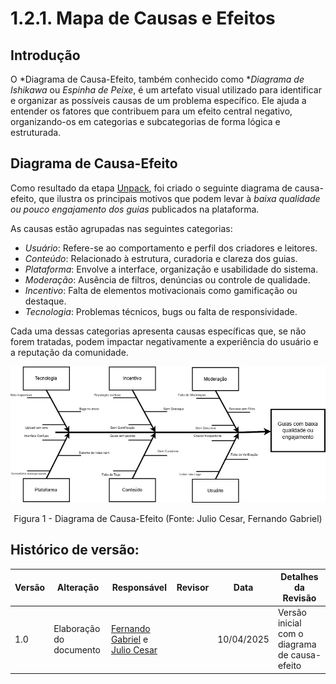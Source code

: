 # 1.2.1. Mapa de Causas e Efeitos

## Introdução

O *Diagrama de Causa-Efeito, também conhecido como **Diagrama de Ishikawa* ou *Espinha de Peixe*, é um artefato visual utilizado para identificar e organizar as possíveis causas de um problema específico. Ele ajuda a entender os fatores que contribuem para um efeito central negativo, organizando-os em categorias e subcategorias de forma lógica e estruturada.

## Diagrama de Causa-Efeito

Como resultado da etapa [Unpack](/Base/1.1.1.Unpack.md), foi criado o seguinte diagrama de causa-efeito, que ilustra os principais motivos que podem levar à *baixa qualidade ou pouco engajamento dos guias* publicados na plataforma.  

As causas estão agrupadas nas seguintes categorias:

- *Usuário*: Refere-se ao comportamento e perfil dos criadores e leitores.
- *Conteúdo*: Relacionado à estrutura, curadoria e clareza dos guias.
- *Plataforma*: Envolve a interface, organização e usabilidade do sistema.
- *Moderação*: Ausência de filtros, denúncias ou controle de qualidade.
- *Incentivo*: Falta de elementos motivacionais como gamificação ou destaque.
- *Tecnologia*: Problemas técnicos, bugs ou falta de responsividade.

Cada uma dessas categorias apresenta causas específicas que, se não forem tratadas, podem impactar negativamente a experiência do usuário e a reputação da comunidade.

![](/docs\Imagens\Diagrama_causa_efeitojpg.jpg)

<center>

Figura 1 - Diagrama de Causa-Efeito (Fonte: Julio Cesar, Fernando Gabriel)

</center>

## Histórico de versão:

| Versão | Alteração                    | Responsável     | Revisor | Data       | Detalhes da Revisão |
|--------|------------------------------|------------------|---------|------------|----------------------|
| 1.0    | Elaboração do documento      | [Fernando Gabriel](https://github.com/show-dawn) e [Julio Cesar](https://github.com/Julio1099) |         | 10/04/2025 | Versão inicial com o diagrama de causa-efeito |